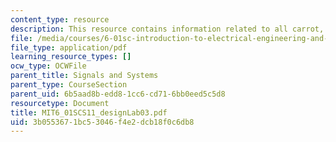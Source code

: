 ```yaml
---
content_type: resource
description: This resource contains information related to all carrot, no stick.
file: /media/courses/6-01sc-introduction-to-electrical-engineering-and-computer-science-i-spring-2011/3b0553671bc53046f4e2dcb18f0c6db8_MIT6_01SCS11_designLab03.pdf
file_type: application/pdf
learning_resource_types: []
ocw_type: OCWFile
parent_title: Signals and Systems
parent_type: CourseSection
parent_uid: 6b5aad8b-edd8-1cc6-cd71-6bb0eed5c5d8
resourcetype: Document
title: MIT6_01SCS11_designLab03.pdf
uid: 3b055367-1bc5-3046-f4e2-dcb18f0c6db8
---
```

